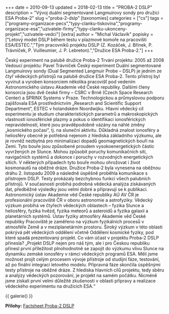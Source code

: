 +++
date = 2010-09-13
updated = 2018-02-13
title = "PROBA-2 DSLP"
description = "Vývoj duální segmentované Langmuirovy sondy pro družici ESA Proba-2"
slug ="proba-2-dslp"
[taxonomies]
categories = ["cs"]
tags = ["programy-organizace-pecs","typy-clanku-tiskovina","programy-organizace-esa","uzivatele-firmy","typy-clanku-ukonceny-projekt","uzivatele-vedci"]
[extra]
author = "Michal Václavík"
popisky = ["Letový model DSLP během testu v plazmové komoře na pracovišti ESA/ESTEC.","Tým pracovníků projektu DSLP (Z. Kozáček, J. Břínek, P. Trávníček, P. Vuilleumier, J. P. Lebreton).","Družice ESA Proba-2."]
+++

Český experiment na palubě družice Proba-2 Trvání projektu: 2005 až 2008 Vedoucí projektu: Pavel Trávníček Český experiment Duální segmentované Langmuirovy sondy (Dual Segmented Langmuir Probe – DSLP) je jedním ze čtyř vědeckých přístrojů na palubě družice ESA Proba-2. Tento přístroj byl vyvinut a vyroben konsorciem několika pracovišť pod vedením Astronomického ústavu Akademie věd České republiky. Dalšími členy konsorcia jsou dvě české firmy – CSRC v Brně (Czech Space Research Center) a SPRINX Systems v Praze. Technologickou a průmyslovou podporu zajišťovala ESA prostřednictvím „Research and Scientific Support Department“, ESTEC v holandském Noordwijku. Hlavní vědecký cíl experimentu je studium charakteristických parametrů a makroskopických vlastností ionosférické plazmy a pokus o identifikaci ionosférických nepravidelností, které jsou pravděpodobně vázány na náhlé změny „kosmického počasí“, tj. na sluneční aktivitu. Důkladná znalost ionosféry a heliosféry obecně je potřebná nejenom z hlediska základního výzkumu, ale je rovněž nezbytná pro minimalizaci dopadů geomagnetických bouří na Zemi. Tyto bouře jsou způsobené proudem vysokoenergetických částic vyvržených ze Slunce. Mohou způsobit poruchy komunikačních sítí, navigačních systémů a dokonce i poruchy v rozvodných energetických sítích. V některých případech tyto bouře mohou ohrožovat i život kosmonautů na oběžné dráze. Družice Proba-2 byla vynesena na oběžnou dráhu 2. listopadu 2009 a následně úspěšně proběhla komunikace s přístrojem DSLP. Testy prokázaly bezchybnou funkci všech palubních přístrojů. V současnosti probíhá podrobná vědecká analýza získávaných dat, předběžné výsledky jsou velmi dobré a připravují se k publikaci. Astronomický ústav Akademie věd České republiky AÚ AV ČR je profesionální pracoviště ČR v oboru astronomie a astrofyziky. Vědecký výzkum probíhá ve čtyřech vědeckých oblastech – fyzika Slunce a heliosféry, fyzika hvězd, fyzika meteorů a asteroidů a fyzika galaxií a planetárních systémů. Ústav fyziky atmosféry Akademie věd České republiky Pracoviště je zaměřeno na výzkum fyzikálních procesů v atmosféře Země a v meziplanetárním prostoru. Široký výzkum v této oblasti pokrývá pět vědeckých oddělení včetně Oddělení kosmické fyziky, pod které spadá prezentovaný projekt. Co vám účast v projektu Proba-2 DSLP přinesla? „Projekt DSLP nejen pro náš tým, ale i pro Českou republiku přinesl první příležitost plnohodnotně se zapojit do výzkumu vlivu Slunce na dynamiku zemské ionosféry v rámci vědeckých programů ESA. Měli jsme možnost projít celým procesem vývoje přístroje od studijní fáze, testování, až po finální integraci letového modelu. Přípravná fáze skončila úspěšnými testy přístroje na oběžné dráze. Z hlediska hlavních cílů projektu, tedy sběru a analýzy vědeckých pozorování, je projekt na samém počátku. Nicméně jsme získali první velmi důležité zkušenosti v oblasti přípravy a realizace vědeckého experimentu na družicích ESA.“

{{ galerie() }}

**Přílohy:**
[Factsheet Proba-2 DSLP]

[Factsheet Proba-2 DSLP]: csofactsheets-proba2dslp-web.pdf
